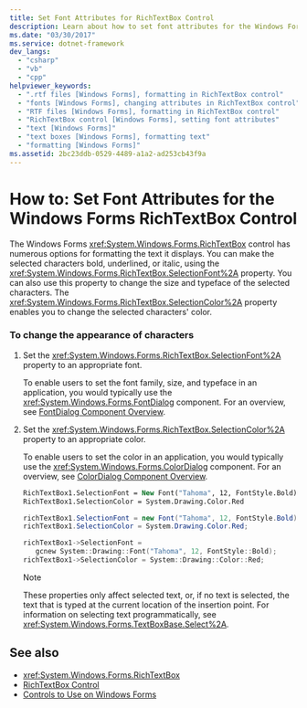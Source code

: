 ```yaml
---
title: Set Font Attributes for RichTextBox Control
description: Learn about how to set font attributes for the Windows Forms RichTextBox control, which has numerous options for formatting the text it displays.
ms.date: "03/30/2017"
ms.service: dotnet-framework
dev_langs:
  - "csharp"
  - "vb"
  - "cpp"
helpviewer_keywords:
  - ".rtf files [Windows Forms], formatting in RichTextBox control"
  - "fonts [Windows Forms], changing attributes in RichTextBox control"
  - "RTF files [Windows Forms], formatting in RichTextBox control"
  - "RichTextBox control [Windows Forms], setting font attributes"
  - "text [Windows Forms]"
  - "text boxes [Windows Forms], formatting text"
  - "formatting [Windows Forms]"
ms.assetid: 2bc23ddb-0529-4489-a1a2-ad253cb43f9a
---
```

# How to: Set Font Attributes for the Windows Forms RichTextBox Control

The Windows Forms <xref:System.Windows.Forms.RichTextBox> control has numerous options for formatting the text it displays. You can make the selected characters bold, underlined, or italic, using the <xref:System.Windows.Forms.RichTextBox.SelectionFont%2A> property. You can also use this property to change the size and typeface of the selected characters. The <xref:System.Windows.Forms.RichTextBox.SelectionColor%2A> property enables you to change the selected characters' color.

### To change the appearance of characters

1. Set the <xref:System.Windows.Forms.RichTextBox.SelectionFont%2A> property to an appropriate font.

     To enable users to set the font family, size, and typeface in an application, you would typically use the <xref:System.Windows.Forms.FontDialog> component. For an overview, see [FontDialog Component Overview](fontdialog-component-overview-windows-forms.md).

2. Set the <xref:System.Windows.Forms.RichTextBox.SelectionColor%2A> property to an appropriate color.

     To enable users to set the color in an application, you would typically use the <xref:System.Windows.Forms.ColorDialog> component. For an overview, see [ColorDialog Component Overview](colordialog-component-overview-windows-forms.md).

    ```vb
    RichTextBox1.SelectionFont = New Font("Tahoma", 12, FontStyle.Bold)
    RichTextBox1.SelectionColor = System.Drawing.Color.Red
    ```

    ```csharp
    richTextBox1.SelectionFont = new Font("Tahoma", 12, FontStyle.Bold);
    richTextBox1.SelectionColor = System.Drawing.Color.Red;
    ```

    ```cpp
    richTextBox1->SelectionFont =
       gcnew System::Drawing::Font("Tahoma", 12, FontStyle::Bold);
    richTextBox1->SelectionColor = System::Drawing::Color::Red;
    ```

    > [!NOTE]
    > These properties only affect selected text, or, if no text is selected, the text that is typed at the current location of the insertion point. For information on selecting text programmatically, see <xref:System.Windows.Forms.TextBoxBase.Select%2A>.

## See also

- <xref:System.Windows.Forms.RichTextBox>
- [RichTextBox Control](richtextbox-control-windows-forms.md)
- [Controls to Use on Windows Forms](controls-to-use-on-windows-forms.md)
